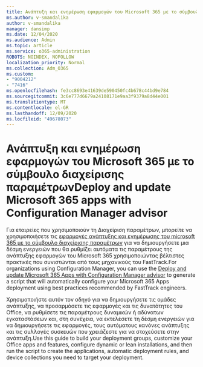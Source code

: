 ```yaml
---
title: Ανάπτυξη και ενημέρωση εφαρμογών του Microsoft 365 με το σύμβουλο διαχείρισης παραμέτρων
ms.author: v-smandalika
author: v-smandalika
manager: dansimp
ms.date: 12/04/2020
ms.audience: Admin
ms.topic: article
ms.service: o365-administration
ROBOTS: NOINDEX, NOFOLLOW
localization_priority: Normal
ms.collection: Adm_O365
ms.custom:
- "9004212"
- "7416"
ms.openlocfilehash: fe3cc8693e41639de590450fc4b678c44bd9e784
ms.sourcegitcommit: 3c6e777d6679a24108171e9aa3f9379a8d44e001
ms.translationtype: MT
ms.contentlocale: el-GR
ms.lasthandoff: 12/09/2020
ms.locfileid: "49678073"
---
```

# <a name="deploy-and-update-microsoft-365-apps-with-configuration-manager-advisor"></a><span data-ttu-id="29f73-102">Ανάπτυξη και ενημέρωση εφαρμογών του Microsoft 365 με το σύμβουλο διαχείρισης παραμέτρων</span><span class="sxs-lookup"><span data-stu-id="29f73-102">Deploy and update Microsoft 365 apps with Configuration Manager advisor</span></span>

<span data-ttu-id="29f73-103">Για εταιρείες που χρησιμοποιούν τη Διαχείριση παραμέτρων, μπορείτε να χρησιμοποιήσετε τις [εφαρμογές ανάπτυξης και ενημέρωσης του microsoft 365 με το σύμβουλο διαχείρισης παραμέτρων](https://admin.microsoft.com/adminportal/home#/oppinstall) για να δημιουργήσετε μια δέσμη ενεργειών που θα ρυθμίζει αυτόματα τις παραμέτρους της ανάπτυξης εφαρμογών του Microsoft 365 χρησιμοποιώντας βέλτιστες πρακτικές που συνιστώνται από τους μηχανικούς του FastTrack.</span><span class="sxs-lookup"><span data-stu-id="29f73-103">For organizations using Configuration Manager, you can use the [Deploy and update Microsoft 365 Apps with Configuration Manager advisor](https://admin.microsoft.com/adminportal/home#/oppinstall) to generate a script that will automatically configure your Microsoft 365 Apps deployment using best practices recommended by FastTrack engineers.</span></span>

<span data-ttu-id="29f73-104">Χρησιμοποιήστε αυτόν τον οδηγό για να δημιουργήσετε τις ομάδες ανάπτυξης, να προσαρμόσετε τις εφαρμογές και τις δυνατότητες του Office, να ρυθμίσετε τις παραμέτρους δυναμικών ή αδύνατων εγκαταστάσεων και, στη συνέχεια, να εκτελέσετε τη δέσμη ενεργειών για να δημιουργήσετε τις εφαρμογές, τους αυτόματους κανόνες ανάπτυξης και τις συλλογές συσκευών που χρειάζεστε για να στοχεύσετε στην ανάπτυξη.</span><span class="sxs-lookup"><span data-stu-id="29f73-104">Use this guide to build your deployment groups, customize your Office apps and features, configure dynamic or lean installations, and then run the script to create the applications, automatic deployment rules, and device collections you need to target your deployment.</span></span>
